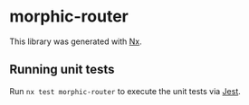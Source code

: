 # morphic-router

This library was generated with [Nx](https://nx.dev).

## Running unit tests

Run `nx test morphic-router` to execute the unit tests via [Jest](https://jestjs.io).
